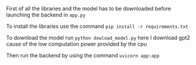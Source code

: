 First of all the libraries and the model has to be downloaded before launching the backend in `app.py`

To install the libraries use the command `pip install -r requirements.txt`

To download the model run `python dowload_model.py` here I download gpt2 cause of the low computation power provided by the cpu

Then run the backend by using the command `uvicorn app:app`